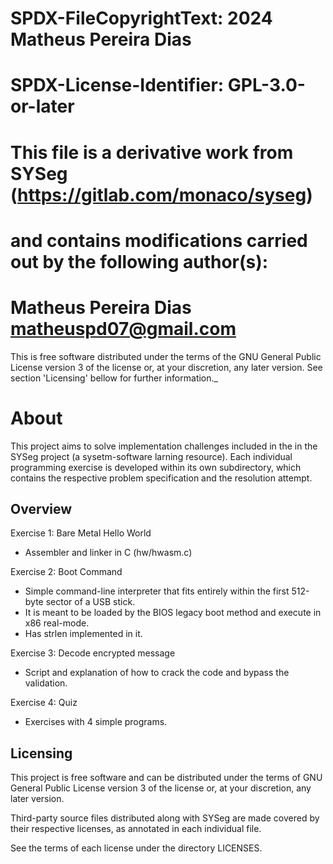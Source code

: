 #    SPDX-FileCopyrightText: 2024 Matheus Pereira Dias
#   
#    SPDX-License-Identifier: GPL-3.0-or-later
#
#  This file is a derivative work from SYSeg (https://gitlab.com/monaco/syseg)
#  and contains modifications carried out by the following author(s):
#  Matheus Pereira Dias <matheuspd07@gmail.com>

 This is free software distributed under the terms of the GNU General Public 
 License version 3 of the license or, at your discretion, any later version. 
 See section 'Licensing' bellow for further information._

 About
 ==============================

 This project aims to solve implementation challenges included in the in 
 the SYSeg project (a sysetm-software larning resource). Each individual 
 programming exercise is developed within its own subdirectory, which 
 contains the respective problem specification and the resolution attempt.

 Overview
 ------------------------------

 Exercise 1: Bare Metal Hello World
 * Assembler and linker in C (hw/hwasm.c)

 Exercise 2: Boot Command
 * Simple command-line interpreter that fits entirely within the first 512-byte sector of a USB stick.
 * It is meant to be loaded by the BIOS legacy boot method and execute in x86 real-mode.
 * Has strlen implemented in it.

 Exercise 3: Decode encrypted message
 * Script and explanation of how to crack the code and bypass the validation.

 Exercise 4: Quiz
 * Exercises with 4 simple programs.

 Licensing
 -----------------------------
 
 This project is free software and can be distributed under the terms of GNU 
 General Public License version 3 of the license or, at your discretion, any
 later version. 

 Third-party source files distributed along with SYSeg are made covered by 
 their respective licenses, as annotated in each individual file.

 See the terms of each license under the directory LICENSES. 

